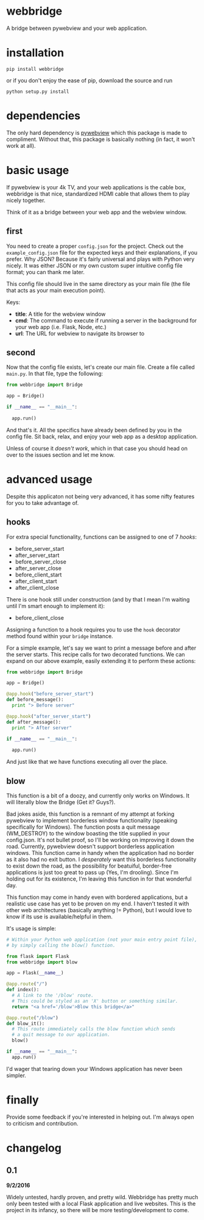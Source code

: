 # webbridge
A bridge between pywebview and your web application.

# installation
`pip install webbridge`

or if you don't enjoy the ease of pip, download the source and run

`python setup.py install`

# dependencies
The only hard dependency is [pywebview](https://github.com/r0x0r/pywebview) which this package is made to compliment. Without that, this package is basically nothing (in fact, it won't work at all).

# basic usage
If pywebview is your 4k TV, and your web applications is the cable box, webbridge is that nice, standardized HDMI cable that allows them to play nicely together.

Think of it as a bridge between your web app and the webview window.

## first
You need to create a proper `config.json` for the project. Check out the `example_config.json` file for the expected keys and their explanations, if you prefer. Why JSON? Because it's fairly universal and plays with Python very nicely. It was either JSON or my own custom super intuitive config file format; you can thank me later.

This config file should live in the same directory as your main file (the file that acts as your main execution point).

Keys:
* **title**: A title for the webview window
* **cmd**: The command to execute if running a server in the background for your web app (i.e. Flask, Node, etc.)
* **url**: The URL for webview to navigate its browser to

## second
Now that the config file exists, let's create our main file. Create a file called `main.py`. In that file, type the following:

```python
from webbridge import Bridge

app = Bridge()

if __name__ == "__main__":
  
  app.run()
```

And that's it. All the specifics have already been defined by you in the config file. Sit back, relax, and enjoy your web app as a desktop application.

Unless of course it *doesn't work*, which in that case you should head on over to the issues section and let me know.

# advanced usage

Despite this applicaton not being very advanced, it has some nifty features for you to take advantage of.

## hooks
For extra special functionality, functions can be assigned to one of 7 *hooks*:
* before_server_start
* after_server_start
* before_server_close
* after_server_close
* before_client_start
* after_client_start
* after_client_close

There is one hook still under construction (and by that I mean I'm waiting until I'm smart enough to implement it):
* before_client_close

Assigning a function to a hook requires you to use the `hook` decorator method found within your `bridge` instance.

For a simple example, let's say we want to print a message before and after the server starts. This recipe calls for two decorated functions. We can expand on our above example, easily extending it to perform these actions:

```python
from webbridge import Bridge

app = Bridge()

@app.hook("before_server_start")
def before_message():
  print "> Before server"

@app.hook("after_server_start")
def after_message():
  print "> After server"

if __name__ == "__main__":
  
  app.run()
```

And just like that we have functions executing all over the place.

## blow
This function is a bit of a doozy, and currently only works on Windows. It will literally blow the Bridge (Get it? Guys?).

Bad jokes aside, this function is a remnant of my attempt at forking pywebview to implement borderless window functionality (speaking specifically for Windows). The function posts a quit message (WM_DESTROY) to the window boasting the title supplied in your config.json. It's not bullet proof, so I'll be working on improving it down the road. Currently, pywebview doesn't support borderless application windows. This function came in handy when the application had no border as it also had no exit button. I *desperately* want this borderless functionality to exist down the road, as the possibility for beatuiful, border-free applications is just too great to pass up (Yes, I'm drooling). Since I'm holding out for its existence, I'm leaving this function in for that wonderful day.

This function may come in handy even with bordered applications, but a realistic use case has yet to be proven on my end. I haven't tested it with other web architectures (basically anything != Python), but I would love to know if its use is available/helpful in them.

It's usage is simple:

```python
# Within your Python web application (not your main entry point file), you can blow the Bridge application
# by simply calling the blow() function.

from flask import Flask
from webbridge import blow

app = Flask(__name__)

@app.route("/")
def index():
  # A link to the '/blow' route.
  # This could be styled as an 'X' button or something similar.
  return "<a href='/blow'>Blow this bridge</a>"

@app.route("/blow")
def blow_it():
  # This route immediately calls the blow function which sends
  # a quit message to our application.
  blow()

if __name__ == "__main__":
  app.run()
```

I'd wager that tearing down your Windows application has never been simpler.

# finally
Provide some feedback if you're interested in helping out. I'm always open to criticism and contribution.

#  changelog
## 0.1
**9/2/2016**

Widely untested, hardly proven, and pretty wild. Webbridge has pretty much only been tested with a local Flask application and live websites. This is the project in its infancy, so there will be more testing/development to come.
